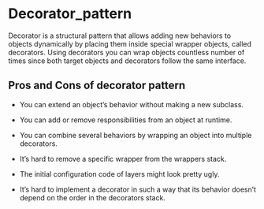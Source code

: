 # Decorator_pattern
Decorator is a structural pattern that allows adding new behaviors to objects dynamically by placing them inside special wrapper objects, called decorators. Using decorators you can wrap objects countless number of times since both target objects and decorators follow the same interface.

##  Pros and Cons of decorator pattern
-  You can extend an object’s behavior without making a new subclass.
-  You can add or remove responsibilities from an object at runtime.
- You can combine several behaviors by wrapping an object into multiple decorators.

- It’s hard to remove a specific wrapper from the wrappers stack.
- The initial configuration code of layers might look pretty ugly.
- It’s hard to implement a decorator in such a way that its behavior doesn’t depend on the order in the decorators stack.
